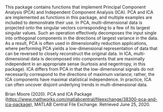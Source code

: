 This package contains functions that implement Principal Component Analysis (PCA) and Independent Component Analysis (ICA). 
PCA and ICA are implemented as functions in this package, and multiple examples are included to demonstrate their use. 
In PCA, multi-dimensional data is projected onto the singular vectors corresponding to a few of its largest singular values. Such an operation effectively decomposes the input single into orthogonal components in the directions of largest variance in the data. As a result, PCA is often used in dimensionality reduction applications, where performing PCA yields a low-dimensional representation of data that can be reversed to closely reconstruct the original data. 
In ICA, multi-dimensional data is decomposed into components that are maximally independent in an appropriate sense (kurtosis and negentropy, in this package). ICA differs from PCA in that the low-dimensional signals do not necessarily correspond to the directions of maximum variance; rather, the ICA components have maximal statistical independence. In practice, ICA can often uncover disjoint underlying trends in multi-dimensional data.

Brian Moore (2020). PCA and ICA Package (https://www.mathworks.com/matlabcentral/fileexchange/38300-pca-and-ica-package), MATLAB Central File Exchange. Retrieved June 25, 2020.